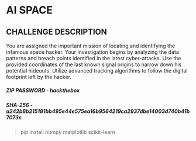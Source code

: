 # AI SPACE

## CHALLENGE DESCRIPTION
You are assigned the important mission of locating and identifying the infamous space hacker. Your investigation begins by analyzing the data patterns and breach points identified in the latest cyber-attacks. Use the provided coordinates of the last known signal origins to narrow down his potential hideouts. Utilize advanced tracking algorithms to follow the digital footprint left by the hacker.

##### ZIP PASSWORD -  hackthebox

##### SHA-256      -  a242b8b215181bb495e44e575ea16b9564219ca2937dbe14003d740b41b7073c


> pip install numpy matplotlib scikit-learn
